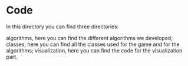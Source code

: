# Code

In this directory you can find three directories:

algorithms, here you can find the different algorithms we developed;
classes, here you can find all the classes used for the game and for the algorithms;
visualization, here you can find the code for the visualization part.
